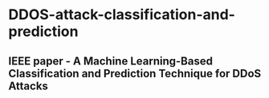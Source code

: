 # DDOS-attack-classification-and-prediction
## IEEE paper - A Machine Learning-Based Classification and Prediction Technique for DDoS Attacks
